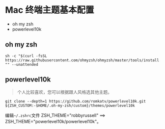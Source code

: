 # Mac 终端主题基本配置 

- oh my zsh
- powerlevel10k

## oh my zsh
```
sh -c "$(curl -fsSL https://raw.githubusercontent.com/ohmyzsh/ohmyzsh/master/tools/install.sh)" "" --unattended
```

## powerlevel10k
> 个人比较喜欢，您可以根据跟人风格选其他主题。

```
git clone --depth=1 https://github.com/romkatv/powerlevel10k.git ${ZSH_CUSTOM:-$HOME/.oh-my-zsh/custom}/themes/powerlevel10k
```
编辑`~/.zshrc`文件 ZSH_THEME="robbyrussell" ==>　ZSH_THEME="powerlevel10k/powerlevel10k"。

